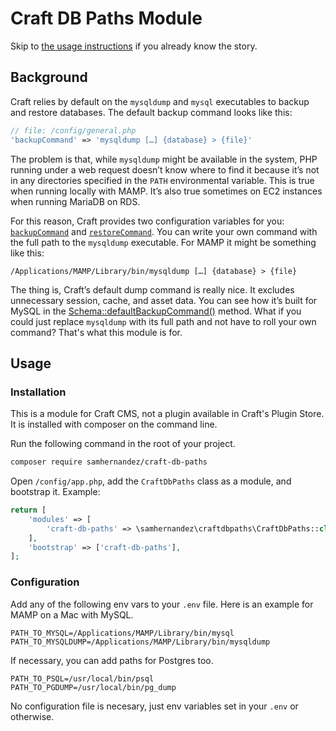 # Craft DB Paths Module

Skip to [the usage instructions](##usage) if you already know the story.

## Background

Craft relies by default on the `mysqldump` and `mysql` executables to backup and restore databases. The default backup command looks like this:

```php
// file: /config/general.php
'backupCommand' => 'mysqldump […] {database} > {file}'
```

 The problem is that, while `mysqldump` might be available in the system, PHP running under a web request doesn’t know where to find it because it’s not in any directories specified in the `PATH` environmental variable. This is true when running locally with MAMP. It’s also true sometimes on EC2 instances when running MariaDB on RDS.

 For this reason, Craft provides two configuration variables for you: [`backupCommand`](https://docs.craftcms.com/v3/config/config-settings.html#backupcommand) and [`restoreCommand`](https://docs.craftcms.com/v3/config/config-settings.html#restorecommand). You can write your own command with the full path to the `mysqldump` executable. For MAMP it might be something like this:

 ```
/Applications/MAMP/Library/bin/mysqldump […] {database} > {file}
 ```

The thing is, Craft’s default dump command is really nice. It excludes unnecessary session, cache, and asset data. You can see how it’s built for MySQL in the [Schema::defaultBackupCommand()](https://github.com/craftcms/cms/blob/master/src/db/mysql/Schema.php#L146-L190) method. What if you could just replace `mysqldump` with its full path and not have to roll your own command? That's what this module is for.

## Usage

### Installation

This is a module for Craft CMS, not a plugin available in Craft's Plugin Store. It is installed with composer on the command line.

Run the following command in the root of your project.

```bash
composer require samhernandez/craft-db-paths
```

Open `/config/app.php`, add the `CraftDbPaths` class as a module, and bootstrap it. Example:

```php
return [
    'modules' => [
        'craft-db-paths' => \samhernandez\craftdbpaths\CraftDbPaths::class,
    ],
    'bootstrap' => ['craft-db-paths'],
];
```

### Configuration

Add any of the following env vars to your `.env` file. Here is an example for MAMP on a Mac with MySQL.

```
PATH_TO_MYSQL=/Applications/MAMP/Library/bin/mysql
PATH_TO_MYSQLDUMP=/Applications/MAMP/Library/bin/mysqldump
```

If necessary, you can add paths for Postgres too.

```
PATH_TO_PSQL=/usr/local/bin/psql
PATH_TO_PGDUMP=/usr/local/bin/pg_dump
```

No configuration file is necesary, just env variables set in your `.env` or otherwise.
